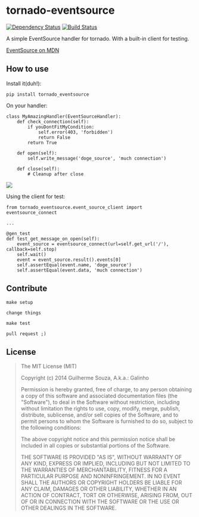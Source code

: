 tornado-eventsource
===================

[![Dependency Status](https://gemnasium.com/guilhermef/tornado-eventsource.svg)](https://gemnasium.com/guilhermef/tornado-eventsource)
[![Build Status](https://travis-ci.org/guilhermef/tornado-eventsource.svg?branch=master)](https://travis-ci.org/guilhermef/tornado-eventsource)

A simple EventSource handler for tornado.
With a built-in client for testing.

[EventSource on MDN](https://developer.mozilla.org/en-US/docs/Server-sent_events/Using_server-sent_events)

How to use
----------

Install it(duh!):

    pip install tornado_eventsource

On your handler:

    class MyAmazingHandler(EventSourceHandler):
        def check_connection(self):
            if youDontFitMyCondition:
                self.error(403, 'forbidden')
                return False
            return True

        def open(self):
            self.write_message('doge_source', 'much connection')

        def close(self):
            # Cleanup after close

[<img src="http://cdn.meme.am/instances/500x/57038109.jpg">](https://developer.mozilla.org/en-US/docs/Server-sent_events/Using_server-sent_events)

Using the client for test:

    from tornado_eventsource.event_source_client import eventsource_connect

    ...

    @gen_test
    def test_get_message_on_open(self):
        event_source = eventsource_connect(url=self.get_url('/'), callback=self.stop)
        self.wait()
        event = event_source.result().events[0]
        self.assertEqual(event.name, 'doge_source')
        self.assertEqual(event.data, 'much connection')

Contribute
----------

    make setup

    change things

    make test

    pull request ;)

License
-------

> The MIT License (MIT)
>
> Copyright (c) 2014 Guilherme Souza, A.k.a.: Galinho
>
> Permission is hereby granted, free of charge, to any person obtaining a copy
> of this software and associated documentation files (the "Software"), to deal
> in the Software without restriction, including without limitation the rights
> to use, copy, modify, merge, publish, distribute, sublicense, and/or sell
> copies of the Software, and to permit persons to whom the Software is
> furnished to do so, subject to the following conditions:
>
> The above copyright notice and this permission notice shall be included in all
> copies or substantial portions of the Software.
>
> THE SOFTWARE IS PROVIDED "AS IS", WITHOUT WARRANTY OF ANY KIND, EXPRESS OR
> IMPLIED, INCLUDING BUT NOT LIMITED TO THE WARRANTIES OF MERCHANTABILITY,
> FITNESS FOR A PARTICULAR PURPOSE AND NONINFRINGEMENT. IN NO EVENT SHALL THE
> AUTHORS OR COPYRIGHT HOLDERS BE LIABLE FOR ANY CLAIM, DAMAGES OR OTHER
> LIABILITY, WHETHER IN AN ACTION OF CONTRACT, TORT OR OTHERWISE, ARISING FROM,
> OUT OF OR IN CONNECTION WITH THE SOFTWARE OR THE USE OR OTHER DEALINGS IN THE
> SOFTWARE.
